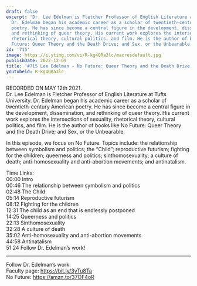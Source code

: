 ```yaml
---
draft: false
excerpt: 'Dr. Lee Edelman is Fletcher Professor of English Literature at Tufts University.
  Dr. Edelman began his academic career as a scholar of twentieth-century American
  poetry. He has since become a central figure in the development, dissemination,
  and rethinking of queer theory. His current work explores the intersections of sexuality,
  rhetorical theory, cultural politics, and film. He is the author of books like No
  Future: Queer Theory and the Death Drive; and Sex, or the Unbearable.'
id: '715'
image: https://i.ytimg.com/vi/R-kg4QRa3lc/maxresdefault.jpg
publishDate: 2022-12-09
title: '#715 Lee Edelman - No Future: Queer Theory and the Death Drive'
youtubeid: R-kg4QRa3lc
---
```

RECORDED ON MAY 12th 2021.  
Dr. Lee Edelman is Fletcher Professor of English Literature at Tufts University. Dr. Edelman began his academic career as a scholar of twentieth-century American poetry. He has since become a central figure in the development, dissemination, and rethinking of queer theory. His current work explores the intersections of sexuality, rhetorical theory, cultural politics, and film. He is the author of books like No Future: Queer Theory and the Death Drive; and Sex, or the Unbearable.

In this episode, we focus on No Future. Topics include: the relationship between symbolism and politics; the “Child”; reproductive futurism; fighting for the children; queerness and politics; sinthomosexuality; a culture of death; anti-homosexuality and anti-abortion movements; and antinatalism.

Time Links:  
00:00 Intro  
00:46  The relationship between symbolism and politics  
02:48  The Child  
05:14  Reproductive futurism  
08:12  Fighting for the children  
12:31  The child as an end that is endlessly postponed  
14:25  Queerness and politics  
22:13  Sinthomosexuality  
32:28  A culture of death  
35:02  Anti-homosexuality and anti-abortion movements  
44:58  Antinatalism  
51:24  Follow Dr. Edelman’s work!

---

Follow Dr. Edelman’s work:  
Faculty page: https://bit.ly/3yTu8Ta  
No Future: https://amzn.to/37OF4oR
